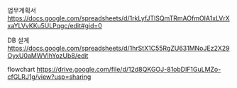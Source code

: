 업무계획서 
https://docs.google.com/spreadsheets/d/1rkLyfJTlSQmTRmAOfmOIA1xLVrXxaYLVvKKu5ULPqgc/edit#gid=0

DB 설계 
https://docs.google.com/spreadsheets/d/1hrStX1C55RgZU631MNoJEz2X29OyxU0aMWVIhYozUb8/edit

flowchart 
https://drive.google.com/file/d/12d8QKGOJ-81obDlF1GuLMZo-cfGLRJ1g/view?usp=sharing
